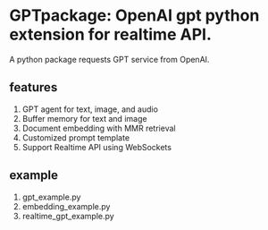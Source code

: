 # GPTpackage: OpenAI gpt python extension for realtime API. 
A python package requests GPT service from OpenAI.

## features
1. GPT agent for text, image, and audio
2. Buffer memory for text and image
3. Document embedding with MMR retrieval
4. Customized prompt template
5. Support Realtime API using WebSockets

## example
1. gpt_example.py
2. embedding_example.py
3. realtime_gpt_example.py

